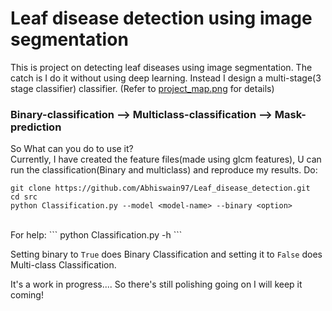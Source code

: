 # Leaf disease detection using image segmentation 

This is project on detecting leaf diseases using image segmentation. The catch is I do it without using deep learning. 
Instead I design a multi-stage(3 stage classifier) classifier. 
(Refer to [project_map.png](https://github.com/Abhiswain97/Leaf_disease_detection/blob/master/project_map.png) for details)

### Binary-classification --> Multiclass-classification --> Mask-prediction

So What can you do to use it? <br>
Currently, I have created the feature files(made using glcm features), U can run the classification(Binary and multiclass) and reproduce my results. Do: <br>

```
git clone https://github.com/Abhiswain97/Leaf_disease_detection.git  
cd src
python Classification.py --model <model-name> --binary <option>
```
<br>
For help: 
```
python Classification.py -h
```

Setting binary to `True` does Binary Classification and setting it to `False` does Multi-class Classification.

It's a work in progress.... So there's still polishing going on I will keep it coming!
